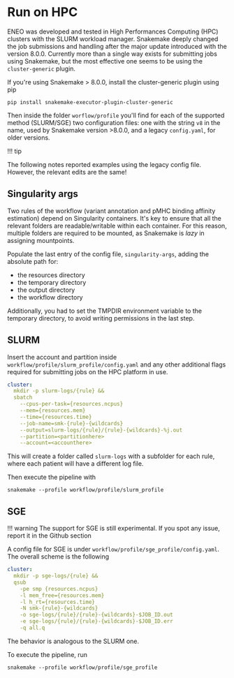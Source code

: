 # Run on HPC

ENEO was developed and tested in High Performances Computing (HPC) clusters with the SLURM workload manager. Snakemake deeply changed the job submissions and handling after the major update introduced with the version 8.0.0. Currently more than a single way exists for submitting jobs using Snakemake, but the most effective one seems to be using the `cluster-generic` plugin. 

If you're using Snakemake > 8.0.0, install the cluster-generic plugin using pip

```
pip install snakemake-executor-plugin-cluster-generic
```

Then inside the folder `worflow/profile` you'll find for each of the supported method (SLURM/SGE) two configuration files: one with the string `v8` in the name, used by Snakemake version >8.0.0, and a legacy `config.yaml`, for older versions. 

!!! tip

  The following notes reported examples using the legacy config file. However, the relevant edits are the same! 

## Singularity args

Two rules of the workflow (variant annotation and pMHC binding affinity estimation) depend on Singularity containers. It's key to ensure that all the relevant folders are readable/writable within each container. For this reason, multiple folders are required to be mounted, as Snakemake is *lazy* in assigning mountpoints. 

Populate the last entry of the config file, `singularity-args`, adding the absolute path for:

 - the resources directory
 - the temporary directory
 - the output directory
 - the workflow directory

Additionally, you had to set the TMPDIR environment variable to the temporary directory, to avoid writing permissions in the last step.


## SLURM

Insert the account and partition inside `workflow/profile/slurm_profile/config.yaml` and any other additional flags required for submitting jobs on the HPC platform in use. 

``` yaml
cluster:
  mkdir -p slurm-logs/{rule} &&
  sbatch
    --cpus-per-task={resources.ncpus}
    --mem={resources.mem}
    --time={resources.time}
    --job-name=smk-{rule}-{wildcards}
    --output=slurm-logs/{rule}/{rule}-{wildcards}-%j.out
    --partition=<partitionhere>
    --account=<accounthere>
```

This will create a folder called `slurm-logs` with a subfolder for each rule, where each patient will have a different log file. 

Then execute the pipeline with

```
snakemake --profile workflow/profile/slurm_profile
```

## SGE

!!! warning
  The support for SGE is still experimental. If you spot any issue, report it in the Github section

A config file for SGE is under `workflow/profile/sge_profile/config.yaml`. The overall scheme is the following

```yaml
cluster:
  mkdir -p sge-logs/{rule} &&
  qsub
    -pe smp {resources.ncpus}
    -l mem_free={resources.mem}
    -l h_rt={resources.time}
    -N smk-{rule}-{wildcards}
    -o sge-logs/{rule}/{rule}-{wildcards}-$JOB_ID.out
    -e sge-logs/{rule}/{rule}-{wildcards}-$JOB_ID.err
    -q all.q
```

The behavior is analogous to the SLURM one. 

To execute the pipeline, run

```
snakemake --profile workflow/profile/sge_profile
```


